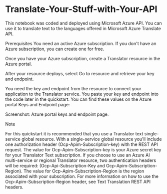 # Translate-Your-Stuff-with-Your-API
This notebook was coded and deployed using Microsoft Azure API. You can use it to translate text to the languages offered in Microsoft Azure Translate API.

Prerequisites
You need an active Azure subscription. If you don't have an Azure subscription, you can create one for free.

Once you have your Azure subscription, create a Translator resource in the Azure portal.

After your resource deploys, select Go to resource and retrieve your key and endpoint.

You need the key and endpoint from the resource to connect your application to the Translator service. You paste your key and endpoint into the code later in the quickstart. You can find these values on the Azure portal Keys and Endpoint page:

Screenshot: Azure portal keys and endpoint page.

 Note

For this quickstart it is recommended that you use a Translator text single-service global resource.
With a single-service global resource you'll include one authorization header (Ocp-Apim-Subscription-key) with the REST API request. The value for Ocp-Apim-Subscription-key is your Azure secret key for your Translator Text subscription.
If you choose to use an Azure AI multi-service or regional Translator resource, two authentication headers will be required: (Ocp-Api-Subscription-Key and Ocp-Apim-Subscription-Region). The value for Ocp-Apim-Subscription-Region is the region associated with your subscription.
For more information on how to use the Ocp-Apim-Subscription-Region header, see Text Translation REST API headers.
